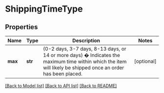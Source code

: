 # ShippingTimeType

## Properties
Name | Type | Description | Notes
------------ | ------------- | ------------- | -------------
**max** | **str** | (0-2 days, 3-7 days, 8-13 days, or 14 or more days) � Indicates the maximum time within which the item will likely be shipped once an order has been placed. | [optional] 

[[Back to Model list]](../README.md#documentation-for-models) [[Back to API list]](../README.md#documentation-for-api-endpoints) [[Back to README]](../README.md)


